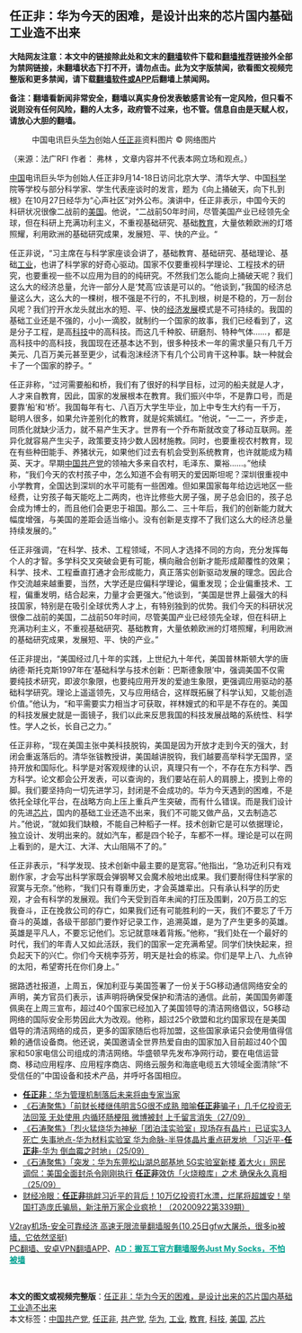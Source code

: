  <h2>任正非：华为今天的困难，是设计出来的芯片国内基础工业造不出来</h2> <p class="notice"><b>大陆网友注意：本文中的链接除此处和文末的<a href="https://github.com/bannedbook/fanqiang" >翻墙</a>软件下载和<a href="https://github.com/killgcd/justmysocks/blob/master/README.md">翻墙推荐</a>链接外全部为禁网链接，未翻墙状态下打不开，请勿点击。此为文字版禁闻，欲看图文视频完整版和更多禁闻，请下载<a href="https://github.com/bannedbook/fanqiang">翻墙软件或APP</a>后翻墙上禁闻网。</p><p>备注：翻墙看新闻非常安全，翻墙以真实身份发表敏感言论有一定风险，但只看不说则没有任何风险，翻的人太多，政府管不过来，也不管。信息自由是天赋人权，请放心大胆的翻墙。</b></p>  <div class="entry"> <figure>                <figcaption>                中国电讯巨头<a href="https://www.bannedbook.org/bnews/tag/%e5%8d%8e%e4%b8%ba/" class="st_tag internal_tag" rel="tag" title="标签 华为 下的日志">华为</a>创始人<a href="https://www.bannedbook.org/bnews/tag/%E4%BB%BB%E6%AD%A3%E9%9D%9E/" class="st_tag internal_tag" rel="tag" title="标签 任正非 下的日志">任正非</a>资料图片                © 网络图片            </figcaption></figure> <p>（来源：法广RFI                                      作者：                                                                                                     弗林                                                                                            ，文章内容并不代表本网立场和观点。）</p> <p>                    <span class='wp_keywordlink_affiliate'><a href="https://www.bannedbook.org/" title="中国" target="_blank">中国</a></span>电讯巨头华为创始人任正非9月14-18日访问北京大学、清华大学、中国<span class='wp_keywordlink'><a href="https://www.bannedbook.org/forum11/topic309.html" title="禁片：“科学”的棍子" target="_blank">科学</a></span>院等学校与部分科学家、学生代表座谈时的发言，题为《向上捅破天，向下扎到根》在10月27日经华为“心声社区”对外公布。演讲中，任正非表示，中国今天的科研状况很像二战前的<a href="https://www.bannedbook.org/bnews/tag/%e7%be%8e%e5%9b%bd/" class="st_tag internal_tag" rel="tag" title="标签 美国 下的日志">美国</a>。他说，“二战前50年时间，尽管美国产业已经领先全球，但在科研上充满功利主义，不重视基础研究、基础<a href="https://www.bannedbook.org/bnews/tag/%e6%95%99%e8%82%b2/" class="st_tag internal_tag" rel="tag" title="标签 教育 下的日志">教育</a>，大量依赖欧洲的灯塔照耀，利用欧洲的基础研究成果，发展短、平、快的产业。“                </p>  <p>任正非说，“习主席在与科学家座谈会讲了，基础教育、基础研究、基础理论、基础<a href="https://www.bannedbook.org/bnews/tag/%E5%B7%A5%E4%B8%9A/" class="st_tag internal_tag" rel="tag" title="标签 工业 下的日志">工业</a>，也讲了科学家的好奇心驱动。国家不仅要重视科学理论、工程技术的研究，也要重视一些不以应用为目的的纯研究。不然我们怎么能向上捅破天呢？我们这么大的经济总量，允许一部分人是‘梵高’应该是可以的。“他谈到，”我国的经济总量这么大，这么大的一棵树，根不强是不行的，不扎到根，树是不稳的，万一刮台风呢？我们拧开水龙头就出水的短、平、快的<span class='wp_keywordlink'><a href="https://www.bannedbook.org/forum2/topic869.html" title="宪政、法治和经济发展——走向市场经济的制度保障" target="_blank">经济发展</a></span>模式是不可持续的。我国的基础工业还是不强的，小小一滴胶，就制约一个国家的故事，我们已经看到了，这是分子工程，是高<a href="https://www.bannedbook.org/bnews/tag/%E7%A7%91%E6%8A%80/" class="st_tag internal_tag" rel="tag" title="标签 科技 下的日志">科技</a>中的高科技。而这几千种胶、研磨剂、特种气体……，都是高科技中的高科技，我国现在还基本达不到，很多种技术一年的需求量只有几千万美元、几百万美元甚至更少，试看泡沫经济下有几个公司肯干这种事。缺一种就会卡了一个国家的脖子。“</p> <p>任正非称，“过河需要船和桥，我们有了很好的科学目标，过河的船夫就是人才，人才来自教育，因此，国家的发展根本在教育。我们振兴中华，不是靠口号，而是要靠‘船’和‘桥’。我国每年有七、八百万大学生毕业，加上中专生大约有一千万，聪明人很多，如果允许差别化的教育，就是姹紫嫣红。“他说，“一二一，齐步走，同质化就缺少活力，就不易产生天才。世界有一个乔布斯就改变了移动互联网。差异化就容易产生尖子，政策要支持少数人因材施教。同时，也要重视农村教育，现在有些种田能手、养猪状元，如果他们过去有机会受到系统教育，也许就能成为精英、天才。早期<a href="https://www.bannedbook.org/bnews/tag/%e4%b8%ad%e5%9b%bd%e5%85%b1%e4%ba%a7%e5%85%9a/" class="st_tag internal_tag" rel="tag" title="标签 中国共产党 下的日志">中国共产党</a>的领袖大多来自农村，毛泽东、粟裕……。”他续称，“我们今天的农村孩子中，怎么知道不会有明天的爱因斯坦呢？深圳很重视中小学教育，全国达到深圳的水平可能有一些困难。但如果国家每年给边远地区一些经费，让穷孩子每天能吃上二两肉，也许比修些大房子强，房子总会旧的，孩子总会成为博士的，而且他们会更忠于祖国。那么二、三十年后，我们的创新能力就大幅度增强，与美国的差距会适当缩小。没有创新是支撑不了我们这么大的经济总量持续发展的。”</p>  <p>任正非强调，“在科学、技术、工程领域，不同人才选择不同的方向，充分发挥每个人的才智。多学科交叉突破会更有可能，横向融合创新才能形成颠覆性的效果；科学、技术、工程垂直打通才会形成能力，真正落实创新驱动发展的理念。因此合作交流越来越重要，当然，大学还是应偏科学理论，偏重发现；企业偏重技术、工程，偏重发明，结合起来，力量才会更强大。”他谈到，“美国是世界上最强大的科技国家，特别是在吸引全球优秀人才上，有特别独到的优势。我们今天的科研状况很像二战前的美国，二战前50年时间，尽管美国产业已经领先全球，但在科研上充满功利主义，不重视基础研究、基础教育，大量依赖欧洲的灯塔照耀，利用欧洲的基础研究成果，发展短、平、快的产业。”</p> <p>任正非提出，“美国经过几十年的实践，上世纪九十年代，美国普林斯顿大学的唐纳德·斯托克斯1997年在‘基础科学与技术创新：巴斯德象限’中，强调美国不仅需要纯技术研究，即波尔象限，也要纯应用开发的爱迪生象限，更强调应用驱动的基础科学研究。理论上遥遥领先，又与应用结合，这样既拓展了科学认知，又能创造价值。”他认为，“和平需要实力相当才可获取，祥林嫂式的和平是不存在的。美国的科技发展史就是一面镜子，我们以此来反思我国的科技发展战略的系统性、科学性。学人之长，长自己之力。”</p>  <p>任正非称，“现在美国主张中美科技脱钩，美国是因为开放才走到今天的强大，封闭会重返落后的。清华张钹教授讲，美国越讲脱钩，我们越要高举科学无国界，坚持开放和国际化。科学是对客观规律的认识，真理只有一个，不存在东方科学、西方科学。论文都会公开发表，可以查询的，我们要站在前人的肩膀上，摸到上帝的脚。我们要坚持向一切先进学习，封闭是不会成功的。华为今天遇到的困难，不是依托全球化平台，在战略方向上压上重兵产生突破，而有什么错误。而是我们设计的先进<a href="https://www.bannedbook.org/bnews/tag/%E8%8A%AF%E7%89%87/" class="st_tag internal_tag" rel="tag" title="标签 芯片 下的日志">芯片</a>，国内的基础工业还造不出来，我们不可能又做产品，又去制造芯片。”他说，“就如我们缺粮，不能自己种稻子一样。技术创新它是可以依据理论，独立设计、发明出来的。就如汽车，都是四个轮子，车都不一样。理论是可以在网上看到的，是大江、大洋、大山阻隔不了的。”</p> <p>任正非表示，“科学发现、技术创新中最主要的是宽容。”他指出，“急功近利只有戏剧作家，才会写出科学家既会弹钢琴又会魔术般地出成果。我们要耐得住科学家的寂寞与无奈。”他称，“我们只有尊重历史，才会英雄辈出。只有承认科学的历史观，才会有科学的发展观。我们今天受到百年未闻的打压及围剿，20万员工的忘我奋斗，正在挽救公司的存亡，如果我们还有可能胜利的一天，我们不要忘了千万奋斗的英雄，各级干部部门要作好记录工作，追溯英雄，是为了产生更多的英雄。英雄是平凡人，不要忘记他们。忘记就意味着背叛。”他称，“我们处在一个最好的时代，我们的年青人又如此活跃，我们的国家一定充满希望。同学们快快起来，担负起天下的兴亡。你们今天桃李芬芳，明天是社会的栋梁。你们是早上八、九点钟的太阳，希望寄托在你们身上。”</p>  <p>据路透社报道，上周五，保加利亚与美国签署了一份关于5G移动通信网络安全的声明，美方官员们表示，该声明将确保受保护和清洁的通信。此前，美国国务卿蓬佩奥在上周三宣布，超过40个国家已经加入了美国领导的清洁网络倡议，5G移动网络的国际安全形势因此大为改观。他称，超过25个欧盟和北约国家现在是美国倡导的清洁网络的成员，更多的国家随后也将加盟，这些国家承诺只会使用值得信赖的通信设备商。他还说，美国邀请全世界热爱自由的国家加入目前超过40个国家和50家电信公司组成的清洁网络。华盛顿早先发布净网行动，要在电信运营商、移动应用程序、应用程序商店、网络云服务和海底电缆五大领域全面清除“不受信任的”中国设备和技术产品，并呼吁各国相应。</p> <ul class='op-related-articles' title='相关阅读'> <li><a href='https://www.bannedbook.org/bnews/baitai/20201012/1412497.html' target='_blank'><b>任正非</b>：华为管理机制落后未来将由专家当家</a></li> <li><a href='https://www.bannedbook.org/bnews/bannedvideo/20200928/1404257.html' target='_blank'>《石涛聚焦》「前财长楼继伟明言5G很不成熟 暗喻<b>任正非</b>骗子」几千亿投资无法回笼 无处使用 内循环肠梗阻 微博被封 上千留言消失（27/09）</a></li> <li><a href='https://www.bannedbook.org/bnews/bannedvideo/20200926/1403504.html' target='_blank'>《石涛聚焦》「烈火猛烧华为神秘「团泊洼实验室」现场存有晶片」已证实3人死亡 失事地点-华为材料实验室 华为命脉-半导体晶片重点研发地 「习近平-<b>任正非</b>-华为 倒血霉之时地」（25/09）</a></li> <li><a href='https://www.bannedbook.org/bnews/bannedvideo/20200926/1403222.html' target='_blank'>《石涛聚焦》「突发：华为东莞松山湖总部基地 5G实验室新楼 着大火」网民调侃：美国全面封杀令刚刚执行 <b>任正非</b>效仿「火烧粮库」之术 确保永久真相（25/09）</a></li> <li><a href='https://www.bannedbook.org/bnews/bannedvideo/20200922/1400985.html' target='_blank'>财经冷眼：<b>任正非</b>挑衅习近平的背后！10万亿投资打水漂，烂尾将超雄安！举国打造庞氏骗局，新注册万家企业疯抢！（20200922第339期）</a></li> </ul> <p class="texttj"> <a href="https://github.com/bannedbook/fanqiang/wiki/V2ray%E6%9C%BA%E5%9C%BA" target="_blank">V2ray机场-安全可靠经济 高速无限流量翻墙服务(10.25日gfw大屠杀，很多ip被墙，它依然坚挺)</a><br/> <a href="https://github.com/bannedbook/fanqiang/wiki/%E7%A6%81%E9%97%BB%E7%BD%91%E5%AE%89%E5%8D%93%E7%BF%BB%E5%A2%99%E6%96%B0%E9%97%BBAPP" target="_blank">PC翻墙、安卓VPN翻墙APP</a>、<span onclick="window.open('https://github.com/killgcd/justmysocks/blob/master/README.md')" style="font-weight:bold;color:#00A191;cursor:pointer;text-decoration:underline;outline:none">AD：搬瓦工官方翻墙服务Just My Socks，不怕被墙</span></p><p> </p><a name='sharetosocial'></a>       <div><b>本文的图文或视频完整版</b>：<a href='https://www.bannedbook.org/bnews/headline/20201028/1421767.html'>任正非：华为今天的困难，是设计出来的芯片国内基础工业造不出来</a></div>  </div><!--END ENTRY--> <div class="postfooter"> <div>本文标签：<a href="https://www.bannedbook.org/bnews/tag/%e4%b8%ad%e5%9b%bd%e5%85%b1%e4%ba%a7%e5%85%9a/" rel="tag">中国共产党</a>, <a href="https://www.bannedbook.org/bnews/tag/%E4%BB%BB%E6%AD%A3%E9%9D%9E/" rel="tag">任正非</a>, <a href="https://www.bannedbook.org/bnews/tag/%e5%85%b1%e4%ba%a7%e5%85%9a/" rel="tag">共产党</a>, <a href="https://www.bannedbook.org/bnews/tag/%e5%8d%8e%e4%b8%ba/" rel="tag">华为</a>, <a href="https://www.bannedbook.org/bnews/tag/%E5%B7%A5%E4%B8%9A/" rel="tag">工业</a>, <a href="https://www.bannedbook.org/bnews/tag/%e6%95%99%e8%82%b2/" rel="tag">教育</a>, <a href="https://www.bannedbook.org/bnews/tag/%E7%A7%91%E6%8A%80/" rel="tag">科技</a>, <a href="https://www.bannedbook.org/bnews/tag/%e7%be%8e%e5%9b%bd/" rel="tag">美国</a>, <a href="https://www.bannedbook.org/bnews/tag/%E8%8A%AF%E7%89%87/" rel="tag">芯片</a></div>  </div><!--END POSTFOOTER--> 
